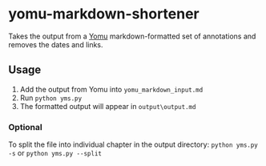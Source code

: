 # yomu-markdown-shortener

Takes the output from a [Yomu](https://www.yomu-reader.com/) markdown-formatted set of annotations and removes the dates and links.

## Usage

1. Add the output from Yomu into `yomu_markdown_input.md`
2. Run `python yms.py`
3. The formatted output will appear in `output\output.md`

### Optional

To split the file into individual chapter in the output directory: `python yms.py -s` or `python yms.py --split`